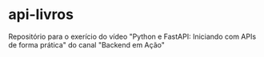 # api-livros
Repositório para o exerício do vídeo "Python e FastAPI: Iniciando com APIs de forma prática" do canal "Backend em Ação"
